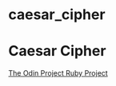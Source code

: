 # caesar_cipher
# Caesar Cipher

[The Odin Project Ruby Project](http://www.theodinproject.com/ruby-programming/building-blocks)

